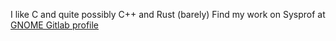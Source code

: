 I like C and quite possibly C++ and Rust (barely)
Find my work on Sysprof at 
[GNOME Gitlab profile](https://gitlab.gnome.org/varunrmallya)
<!---
varun-r-mallya/varun-r-mallya is a ✨ special ✨ repository because its `README.md` (this file) appears on your GitHub profile.
You can click the Preview link to take a look at your changes.
--->
